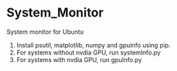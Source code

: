 # System_Monitor
System monitor for Ubuntu

1. Install psutil, matplotlib, numpy and gpuinfo using pip. 
2. For systems without nvdia GPU, run systemInfo.py
3. For systems with nvdia GPU, run gpuInfo.py
